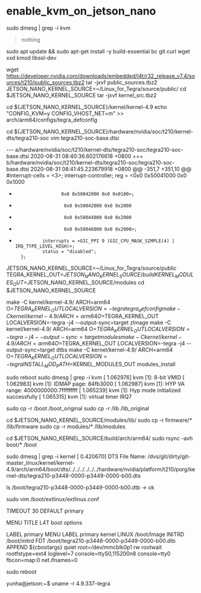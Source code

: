 # enable_kvm_on_jetson_nano

sudo dmesg | grep -i kvm
> nothing

sudo apt update && sudo apt-get install -y build-essential bc git curl wget xxd kmod libssl-dev

wget https://developer.nvidia.com/downloads/embedded/l4t/r32_release_v7.4/sources/t210/public_sources.tbz2
tar -jxvf public_sources.tbz2
JETSON_NANO_KERNEL_SOURCE=~/Linux_for_Tegra/source/public/
cd $JETSON_NANO_KERNEL_SOURCE
tar -jxvf kernel_src.tbz2

cd ${JETSON_NANO_KERNEL_SOURCE}/kernel/kernel-4.9
echo "CONFIG_KVM=y
CONFIG_VHOST_NET=m" >> arch/arm64/configs/tegra_defconfig

cd ${JETSON_NANO_KERNEL_SOURCE}/hardware/nvidia/soc/t210/kernel-dts/tegra210-soc
vim tegra210-soc-base.dtsi

--- a/hardware/nvidia/soc/t210/kernel-dts/tegra210-soc/tegra210-soc-base.dtsi     2020-08-31 08:40:36.602176618 +0800
+++ b/hardware/nvidia/soc/t210/kernel-dts/tegra210-soc/tegra210-soc-base.dtsi     2020-08-31 08:41:45.223679918 +0800
@@ -351,7 +351,10 @@
                #interrupt-cells = <3>;
                interrupt-controller;
                reg = <0x0 0x50041000 0x0 0x1000
-                      0x0 0x50042000 0x0 0x0100>;
+                       0x0 0x50042000 0x0 0x2000
+                       0x0 0x50044000 0x0 0x2000
+                       0x0 0x50046000 0x0 0x2000>;
+               interrupts = <GIC_PPI 9 (GIC_CPU_MASK_SIMPLE(4) | IRQ_TYPE_LEVEL_HIGH)>;
                status = "disabled";
        };
        
JETSON_NANO_KERNEL_SOURCE=~/Linux_for_Tegra/source/public
TEGRA_KERNEL_OUT=$JETSON_NANO_KERNEL_SOURCE/build
KERNEL_MODULES_OUT=$JETSON_NANO_KERNEL_SOURCE/modules
cd $JETSON_NANO_KERNEL_SOURCE

make -C kernel/kernel-4.9/ ARCH=arm64 O=$TEGRA_KERNEL_OUT LOCALVERSION=-tegra tegra_defconfig
make -C kernel/kernel-4.9/ ARCH=arm64 O=$TEGRA_KERNEL_OUT LOCALVERSION=-tegra -j4 --output-sync=target zImage
make -C kernel/kernel-4.9/ ARCH=arm64 O=$TEGRA_KERNEL_OUT LOCALVERSION=-tegra -j4 --output-sync=target modules
make -C kernel/kernel-4.9/ ARCH=arm64 O=$TEGRA_KERNEL_OUT LOCALVERSION=-tegra -j4 --output-sync=target dtbs
make -C kernel/kernel-4.9/ ARCH=arm64 O=$TEGRA_KERNEL_OUT LOCALVERSION=-tegra INSTALL_MOD_PATH=$KERNEL_MODULES_OUT modules_install

sudo reboot
sudo dmesg | grep -i kvm
[    1.062976] kvm [1]: 8-bit VMID
[    1.062983] kvm [1]: IDMAP page: 84fb3000
[    1.062987] kvm [1]: HYP VA range: 4000000000:7fffffffff
[    1.065239] kvm [1]: Hyp mode initialized successfully
[    1.065315] kvm [1]: virtual timer IRQ7

sudo cp -r /boot /boot_original
sudo cp -r /lib /lib_original

cd $JETSON_NANO_KERNEL_SOURCE/modules/lib/
sudo cp -r firmware/* /lib/firmware
sudo cp -r modules/* /lib/modules

cd $JETSON_NANO_KERNEL_SOURCE/build/arch/arm64/
sudo rsync -avh boot/* /boot

sudo dmesg | grep -i kernel
[    0.420670] DTS File Name: /dvs/git/dirty/git-master_linux/kernel/kernel-4.9/arch/arm64/boot/dts/../../../../../../hardware/nvidia/platform/t210/porg/kernel-dts/tegra210-p3448-0000-p3449-0000-b00.dts

ls /boot/tegra210-p3448-0000-p3449-0000-b00.dtb -> ok

sudo vim /boot/extlinux/extlinux.conf

TIMEOUT 30
DEFAULT primary

MENU TITLE L4T boot options

LABEL primary
      MENU LABEL primary kernel
      LINUX /boot/Image
      INITRD /boot/initrd
      FDT /boot/tegra210-p3448-0000-p3449-0000-b00.dtb
      APPEND ${cbootargs} quiet root=/dev/mmcblk0p1 rw rootwait rootfstype=ext4 loglevel=7 console=ttyS0,115200n8 console=tty0 fbcon=map:0 net.ifnames=0

sudo reboot

yunha@jetson:~$ uname -r
4.9.337-tegra
